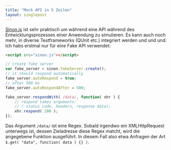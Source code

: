 ```yaml
---
title: "Mock API in 5 Zeilen"
layout: singlepost
---
```


[Sinon.js](http://sinonjs.org) ist sehr praktisch um während eine API während des Entwicklungsprozesses einer Anwendung zu simulieren. Es kann auch noch mehr, in diverse Testframeworks (QUnit etc.) integriert werden und und und. Ich habs erstmal nur für eine Fake API verwendet:

~~~ html
<script src="sinon.js"></script>
~~~

~~~ javascript
// create fake server
var fake_server = sinon.fakeServer.create();
// it should respond automatically
fake_server.autoRespond = true;
// after 500 ms
fake_server.autoRespondAfter = 500;

fake_server.respondWith( /data/, function( xhr ) {
	// respond takes arguments:
	// ( status code, headers, response data);
	xhr.respond( 200 );
});
~~~

Das Argument ``/data/`` ist eine Regex. Sobald irgendwo ein XMLHttpRequest unterwegs ist, dessen Zieladresse diese Regex matcht, wird die angegebene Funktion ausgeführt. In diesem Fall also etwa Anfragen der Art ``$.get( "data", function( data ) {} )``.